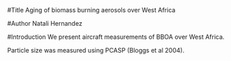 #Title
Aging of biomass burning aerosols over West Africa

#Author
Natali Hernandez

#Introduction
We present aircraft measurements of BBOA over West Africa.

Particle size was measured using PCASP (Bloggs et al 2004).
